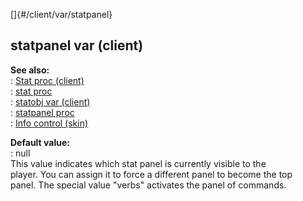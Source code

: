 []{#/client/var/statpanel}    
## statpanel var (client)    
**See also:**    
:   [Stat proc (client)](/ref/client/proc/Stat)    
:   [stat proc](/ref/proc/stat)    
:   [statobj var (client)](/ref/client/var/statobj)    
:   [statpanel proc](/ref/proc/statpanel)    
:   [Info control (skin)](/ref/%7Bskin%7D/control/info)    
<!-- -->    
**Default value:**    
:   null    
This value indicates which stat panel is currently visible to the    
player. You can assign it to force a different panel to become the top    
panel. The special value \"verbs\" activates the panel of commands.  